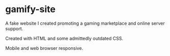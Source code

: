 ﻿# gamify-site
 
 A fake website I created promoting a gaming marketplace and online server support. 
 
 Created with HTML and some admittedly outdated CSS.
 
 Mobile and web browser responsive.
